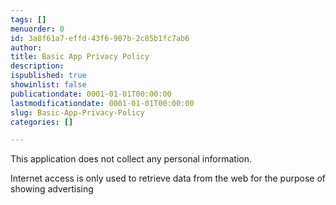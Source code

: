 ```yaml
---
tags: []
menuorder: 0
id: 3a8f61a7-effd-43f6-907b-2c85b1fc7ab6
author: 
title: Basic App Privacy Policy
description: 
ispublished: true
showinlist: false
publicationdate: 0001-01-01T00:00:00
lastmodificationdate: 0001-01-01T00:00:00
slug: Basic-App-Privacy-Policy
categories: []

---
```


This application does not collect any personal information.

Internet access is only used to retrieve data from the web for the purpose of showing advertising

